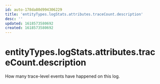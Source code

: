 ```yaml
---
id: auto-178da80d994306229
title: 'entityTypes.logStats.attributes.traceCount.description'
desc: ''
updated: 1618573580692
created: 1618573580692
---
```

# entityTypes.logStats.attributes.traceCount.description

How many trace-level events have happened on this log.